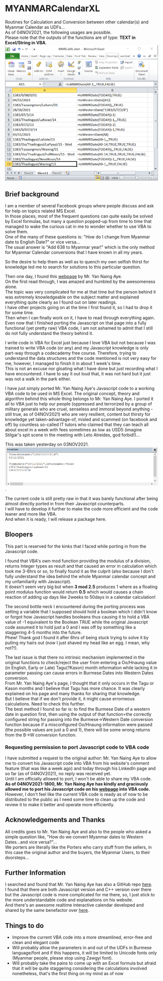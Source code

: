 # MYANMARCalendarXL
Routines for Calculation and Conversion between other calendar(s) and Myanmar Calendar as UDFs...\
As of 04NOV2021, the following usages are possible.\
Please note that the outputs of the functions are of type: <b>TEXT in Excel/String in VBA</b>.
![as UDF](/images/MMRCalXL_in_Excel_asUDF.png)

## Brief background
I am a member of several Facebook groups where people discuss and ask for help on topics related MS Excel.\
In those places, most of the frequent questions can quite easily be solved by Excel formulas, but many a question popped-up from time to time that managed to wake the curious cat in me to wonder whether to use VBA to solve them.\
One of the many of these questions is: "How do I change from Myanmar date to English Date?" or vice versa...\
The usual answer is "Add 638 to Myanmar year!" which is the only method for Myanmar Calendar conversions that I have known in all my years.

So the desire to help them as well as to quench my own selfish thirst for knowledge led me to search for solutions to this particular question.

Then one day, I found this [webpage](http://coolemerald.blogspot.com/2013/06/algorithm-program-and-calculation-of.html?m=1) by Mr. Yan Naing Aye.\
On the first read through, I was amazed and humbled by the awesomeness alone.\
The topic was very complicated for me at that time but the person behind it was extremely knowledgeable on the subject matter and explained everything quite clearly as I found out on later readings.\
I have other projects going on at the time I first found it, so I had to drop it for some time.\
Then when I can finally work on it, I have to read through everything again. Even now that I finished porting the Javascript on that page into a fully functional (yet pretty raw) VBA code, I am not ashamed to admit that I still do not fully understand the theory behind it.

I write code in VBA for Excel just because I love VBA but not because I was trained to write VBA code (or any) and my Javascript knowledge is only part-way through a codecademy free course. Therefore, trying to understand the data structures and the code mentioned is not very easy for me, however, I managed to finish it in about 1 week's time.\
This is not an excuse nor gloating what I have done but just recording what I have encountered. I have to say it out loud that, it was not hard but it just was not a walk in the park either.

I have just simply ported Mr. Yan Naing Aye's Javascript code to a working VBA code to be used in MS Excel. The original concept, theory and algorithm behind this whole thing belongs to Mr. Yan Naing Aye.
I ported it all to VBA just to help our people (oppressed and terrorized by a group of military generals who are cruel, senseless and immoral beyond anything - still true, as of 04NOV2021) who are very resilient, content but thirsty for knowledge yet taken-advantage-of, misled and scammed (on facebook and off) by countless so-called IT tutors who claimed that they can teach all about excel in a week with fees sometimes as low as USD5 (imagine Stilgar's spit scene in the meeting with Leto Atreides, god forbid!)... 

This was taken yesterday on 03NOV2021.
![just finished](/images/MMRCalXL_in_ImmediateWindow.png).

The current code is still pretty raw in that it was barely functional after being almost directly ported in from their Javascript counterparts.\
I will have to develop it further to make the code more efficient and the code leaner and more like VBA.\
And when it is ready, I will release a package here.

## Bloopers
This part is reserved for the kinks that I faced while porting in from the Javascript code.

I found that VBA's own mod function providing the modulus of a division, returns Integer types as result and that caused an error in calculation which took me 3-6hrs or so, to finally found it as the culprit (also because I don't fully understand the idea behind the whole Myanmar calendar concept and my unfamiliarity with Javascript).\
It doesn't seem very big but when <b>3 mod 2.5</b> produces 1 where as a floating point modulus function would return <b>0.5</b> which would causes a chain reaction of adding up days like 2weeks to 50days in a calendar calculation!

The second bottle neck I encountered during the porting process was setting a variable that I supposed should hold a boolean which I didn't know or forgot how Javascript handles booleans thus causing it to hold a VBA value of -1 equivalent to the Boolean TRUE while the original Javascript code assumed it to hold just a 0 and I was off by something like a staggering 4-5 months into the future.\
Phew! Thank god I found it after 6hrs of being stuck trying to solve it by pulling my hairs out (now I just shaved my head like an egg. I mean, why not?!).

The last issue is that there no intrinsic mechanism implemented in the original functions to check/reject the user from entering a Oo/Hnaung value (in English, Early or Late) Tagu(?Kason) month information while lacking it in parameter passing can cause errors in Burmese Dates into Western Dates conversion.\
From Mr. Yan Naing Aye's page, I thought that it only occurs in the Tagu or Kason months and I believe that Tagu has more chance. It was clearly explained on his page and many thanks for sharing that knowledge.\
But I believe that if we don't provide it, it might cause errorneous calculations. Need to check this further.\
The best method I found so far is: to find the Burmese Date of a western date in question first, then using the output of that function=the correctly configured string for passing into the Burmese->Western Date conversion function because if a misconfigured Oo/Hnaung information were passed (the possible values are just a 0 and 1), there will be some wrong returns from the B->W conversion function.

### Requesting permission to port Javascript code to VBA code
I have submitted a request to the original author: Mr. Yan Naing Aye to allow me to convert his Javascript code into VBA from his website's comment feature (that was like a week ago) and today through his LinkedIn page and so far (as of 04NOV2021), no reply was received yet.\
Until I am officially allowed to port, I won't be able to share my VBA code.\
<b>As of 04NOV2021-1800, Mr. Yan Naing Aye has kindly and graciously allowed me to port his Javascript code on his [webpage](http://coolemerald.blogspot.com/2013/06/algorithm-program-and-calculation-of.html?m=1) into VBA code.</b>\
However, I don't feel like the current VBA code is ready as of now to be distributed to the public as I need some time to clean up the code and review it to make it better and operate more efficiently.

## Acknowledgements and Thanks
All credits goes to Mr. Yan Naing Aye and also to the people who asked a simple question like, "How do we convert Myanmar dates to Western Dates...and vice versa?"...\
We porters are literally like the Porters who carry stuff from the sellers, in this case the original author and the buyers, the Myanmar Users, to their doorsteps...

## Further Information
I searched and found that Mr. Yan Naing Aye has also a GitHub repo [here](https://github.com/yan9a/mmcal).\
I found that there are both Javascript version and C++ version over there but the Javascript code is more complicated for me there, so, I just stick to the more understandable code and explanations on his website.\
And there's an awesome realtime interactive calendar developed and shared by the same benefactor over [here](https://yan9a.github.io/mmcal/).

## Things to do
- Improve the current VBA code into a more streamlined, error-free and clean and elegant code
- Will probably allow the parameters in and out of the UDFs in Burmese language/font and if this happens, it will be limited to Unicode fonts only (Myanmar people, please stop using Zawgyi font).
- Will probably take the pains to come up with an Excel formula but afraid that it will be quite staggering considering the calculations involved nonetheless, that's the first thing on my mind as of now

